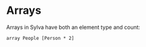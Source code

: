 # Arrays

Arrays in Sylva have both an element type and count:

```sylva
array People [Person * 2]
```
